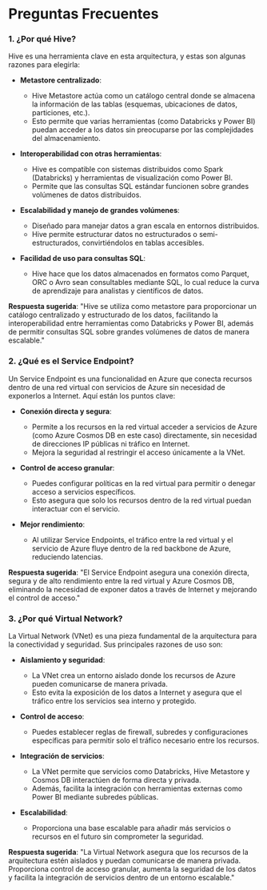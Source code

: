 # Preguntas Frecuentes

### 1. ¿Por qué Hive?
Hive es una herramienta clave en esta arquitectura, y estas son algunas razones para elegirla:

- **Metastore centralizado**:
  - Hive Metastore actúa como un catálogo central donde se almacena la información de las tablas (esquemas, ubicaciones de datos, particiones, etc.).
  - Esto permite que varias herramientas (como Databricks y Power BI) puedan acceder a los datos sin preocuparse por las complejidades del almacenamiento.

- **Interoperabilidad con otras herramientas**:
  - Hive es compatible con sistemas distribuidos como Spark (Databricks) y herramientas de visualización como Power BI.
  - Permite que las consultas SQL estándar funcionen sobre grandes volúmenes de datos distribuidos.

- **Escalabilidad y manejo de grandes volúmenes**:
  - Diseñado para manejar datos a gran escala en entornos distribuidos.
  - Hive permite estructurar datos no estructurados o semi-estructurados, convirtiéndolos en tablas accesibles.

- **Facilidad de uso para consultas SQL**:
  - Hive hace que los datos almacenados en formatos como Parquet, ORC o Avro sean consultables mediante SQL, lo cual reduce la curva de aprendizaje para analistas y científicos de datos.

**Respuesta sugerida**: "Hive se utiliza como metastore para proporcionar un catálogo centralizado y estructurado de los datos, facilitando la interoperabilidad entre herramientas como Databricks y Power BI, además de permitir consultas SQL sobre grandes volúmenes de datos de manera escalable."

### 2. ¿Qué es el Service Endpoint?
Un Service Endpoint es una funcionalidad en Azure que conecta recursos dentro de una red virtual con servicios de Azure sin necesidad de exponerlos a Internet. Aquí están los puntos clave:

- **Conexión directa y segura**:
  - Permite a los recursos en la red virtual acceder a servicios de Azure (como Azure Cosmos DB en este caso) directamente, sin necesidad de direcciones IP públicas ni tráfico en Internet.
  - Mejora la seguridad al restringir el acceso únicamente a la VNet.

- **Control de acceso granular**:
  - Puedes configurar políticas en la red virtual para permitir o denegar acceso a servicios específicos.
  - Esto asegura que solo los recursos dentro de la red virtual puedan interactuar con el servicio.

- **Mejor rendimiento**:
  - Al utilizar Service Endpoints, el tráfico entre la red virtual y el servicio de Azure fluye dentro de la red backbone de Azure, reduciendo latencias.

**Respuesta sugerida**: "El Service Endpoint asegura una conexión directa, segura y de alto rendimiento entre la red virtual y Azure Cosmos DB, eliminando la necesidad de exponer datos a través de Internet y mejorando el control de acceso."

### 3. ¿Por qué Virtual Network?
La Virtual Network (VNet) es una pieza fundamental de la arquitectura para la conectividad y seguridad. Sus principales razones de uso son:

- **Aislamiento y seguridad**:
  - La VNet crea un entorno aislado donde los recursos de Azure pueden comunicarse de manera privada.
  - Esto evita la exposición de los datos a Internet y asegura que el tráfico entre los servicios sea interno y protegido.

- **Control de acceso**:
  - Puedes establecer reglas de firewall, subredes y configuraciones específicas para permitir solo el tráfico necesario entre los recursos.

- **Integración de servicios**:
  - La VNet permite que servicios como Databricks, Hive Metastore y Cosmos DB interactúen de forma directa y privada.
  - Además, facilita la integración con herramientas externas como Power BI mediante subredes públicas.

- **Escalabilidad**:
  - Proporciona una base escalable para añadir más servicios o recursos en el futuro sin comprometer la seguridad.

**Respuesta sugerida**: "La Virtual Network asegura que los recursos de la arquitectura estén aislados y puedan comunicarse de manera privada. Proporciona control de acceso granular, aumenta la seguridad de los datos y facilita la integración de servicios dentro de un entorno escalable."

